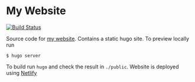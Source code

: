 # My Website

[![Build Status](https://cloud.drone.io/api/badges/nsmith5/website/status.svg)](https://cloud.drone.io/nsmith5/website)

Source code for [my website](https://www.nfsmith.ca). Contains a static hugo
site. To preview locally run

```shell
$ hugo server
```

To build run `hugo` and check the result in `./public`. Website is deployed
using [Netlify](https://www.netlify.com/)
